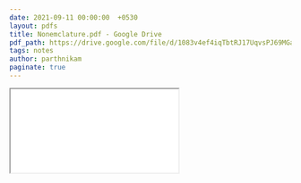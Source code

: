 ```yaml
---
date: 2021-09-11 00:00:00  +0530
layout: pdfs
title: Nonemclature.pdf - Google Drive
pdf_path: https://drive.google.com/file/d/1083v4ef4iqTbtRJ17UqvsPJ69MGauyit/preview?usp=sharing
tags: notes
author: parthnikam
paginate: true
---
```


<iframe class="embed-pdf" src="{{ page.pdf_path }}#toolbar=0" seamless="seamless" scrolling="no" style="overflow:hidden"></iframe>
